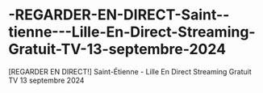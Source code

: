 # -REGARDER-EN-DIRECT-Saint--tienne---Lille-En-Direct-Streaming-Gratuit-TV-13-septembre-2024
[REGARDER EN DIRECT!] Saint-Étienne - Lille En Direct Streaming Gratuit TV 13 septembre 2024
